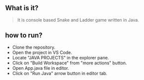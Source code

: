 ## What is it? 
> It is console based Snake and Ladder game written in Java.

## how to run?
- Clone the repository.
- Open the project in VS Code.
- Locate "JAVA PROJECTS" in the explorer pane.
- Click on "Build Workspace" from "more actions" button.
- Open App.java file in editor.
- Click on "Run Java" arrow button in editor tab.
